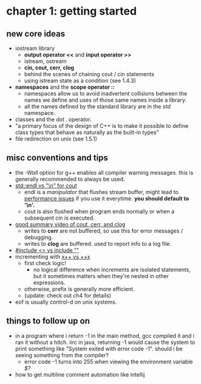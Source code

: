 # chapter 1: getting started

## new core ideas
- iostream library
	- **output operator <<** and **input operator >>**
	- istream, ostream
	- **cin, cout, cerr, clog**
	- behind the scenes of chaining cout / cin statements
	- using istream state as a condition (see 1.4.3)
- **namespaces** and the **scope operator ::**
	- namespaces allow us to avoid inadvertent collisions between the names we define and uses of those same names inside a library.
	- all the names defined by the standard library are in the *std* namespace.
- classes and the dot . operator.
- "a primary focus of the design of C++ is to make it possible to define class types that behave as naturally as the built-in types"
- file redirection on unix (see 1.5.1)


## misc conventions and tips

- the *-Wall* option for g++ enables all compiler warning messages. this is generally recommended to always be used.
- [std::endl vs "\n" for cout](https://stackoverflow.com/questions/213907/c-stdendl-vs-n)
	- endl is a *manipulator* that flushes stream buffer, might lead to [performance issues](https://chat.stackoverflow.com/transcript/10?m=1878187#1878187) if you use it everytime. **you should default to '\n'.**
	- cout is also flushed when program ends normally or when a subsequent cin is executed.
- [good summary video of cout, cerr, and clog](https://www.youtube.com/watch?v=lHGR_kH0PNA)
	- writes to **cerr** are not buffered, so use this for error messages / debugging.
	- writes to **clog** are buffered. used to report info to a log file.
- [#include <> vs include ""](https://gcc.gnu.org/onlinedocs/cpp/Include-Syntax.html)
- incrementing with [x++ vs ++x](https://stackoverflow.com/questions/1812990/incrementing-in-c-when-to-use-x-or-x)
	- first check logic!
		- no logical difference when increments are isolated statements, but it sometimes matters when they're nested in other expressions.
	- otherwise, prefix is generally more efficient.
	- (update: check out ch4 for details)
- eof is usually control-d on unix systems.


## things to follow up on

- in a program where i return -1 in the main method, gcc compiled it and i ran it without a hitch. iirc in java, returning -1 would cause the system to print something like "System exited with error code -1". should i be seeing something from the compiler?
	- error code -1 turns into 255 when viewing the environment variable *$?*
- how to get multiline comment automation like intellij